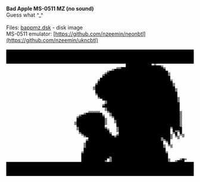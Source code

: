 **Bad Apple MS-0511 MZ (no sound)**<br />
Guess what ^_^<br />
<br />
Files: [bappmz.dsk](/bappmz.dsk?raw=true) - disk image<br />
MS-0511 emulator: [https://github.com/nzeemin/neonbtl](https://github.com/nzeemin/ukncbtl)<br />
<br />
![Screenshot 1](/screenshots/bappmz_1.png?raw=true)<br />
